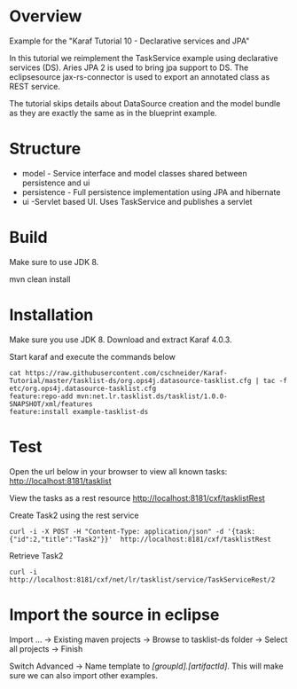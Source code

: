 # Overview

Example for the "Karaf Tutorial 10 - Declarative services and JPA" 

In this tutorial we reimplement the TaskService example using declarative services (DS).
Aries JPA 2 is used to bring jpa support to DS. The eclipsesource jax-rs-connector is used to
export an annotated class as REST service.

The tutorial skips details about DataSource creation and the model bundle as they are exactly the
same as in the blueprint example. 

# Structure

* model - Service interface and model classes shared between persistence and ui
* persistence - Full persistence implementation using JPA and hibernate
* ui -Servlet based UI. Uses TaskService and publishes a servlet 

# Build

Make sure to use JDK 8.

mvn clean install

# Installation

Make sure you use JDK 8.
Download and extract Karaf 4.0.3.

Start karaf and execute the commands below

```Shell
cat https://raw.githubusercontent.com/cschneider/Karaf-Tutorial/master/tasklist-ds/org.ops4j.datasource-tasklist.cfg | tac -f etc/org.ops4j.datasource-tasklist.cfg
feature:repo-add mvn:net.lr.tasklist.ds/tasklist/1.0.0-SNAPSHOT/xml/features
feature:install example-tasklist-ds
```

# Test

Open the url below in your browser to view all known tasks:
<http://localhost:8181/tasklist>

View the tasks as a rest resource
<http://localhost:8181/cxf/tasklistRest>

Create Task2 using the rest service

	curl -i -X POST -H "Content-Type: application/json" -d '{task:{"id":2,"title":"Task2"}}'  http://localhost:8181/cxf/tasklistRest

Retrieve Task2

	curl -i http://localhost:8181/cxf/net/lr/tasklist/service/TaskServiceRest/2

# Import the source in eclipse

Import ... -> Existing maven projects -> Browse to tasklist-ds folder -> Select all projects  -> Finish

Switch Advanced -> Name template to _[groupId].[artifactId]_. This will make sure we can also import other examples.
